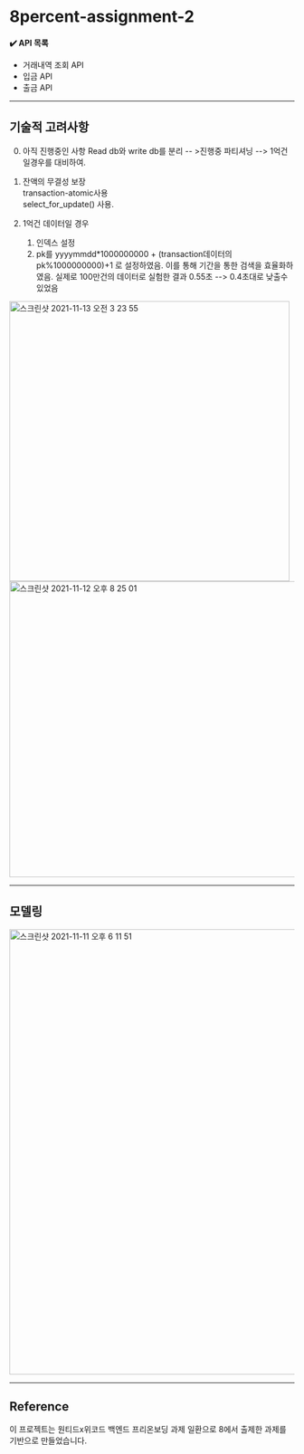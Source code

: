 # 8percent-assignment-2



**✔️ API 목록**

- 거래내역 조회 API
- 입금 API
- 출금 API


---
## 기술적 고려사항
0. 아직 진행중인 사항
Read db와 write db를 분리 -- >진행중
파티셔닝 --> 1억건일경우를 대비하여.

1. 잔액의 무결성 보장  
    transaction-atomic사용  
   select_for_update() 사용.
    
    
    
2. 1억건 데이터일 경우  
    1) 인덱스 설정
    2) pk를 yyyymmdd*1000000000 + (transaction데이터의 pk%1000000000)+1 로 설정하였음.
이를 통해 기간을 통한 검색을 효율화하였음.
실제로 100만건의 데이터로 실험한 결과 
0.55초 --> 0.4초대로 낮출수 있었음
<img width="495" alt="스크린샷 2021-11-13 오전 3 23 55" src="https://user-images.githubusercontent.com/13060192/141516264-7d50745a-36eb-435a-8553-36a1346fcf10.png">

<img width="523" alt="스크린샷 2021-11-12 오후 8 25 01" src="https://user-images.githubusercontent.com/13060192/141516279-f35ab718-cfba-4bad-865b-8222099e3554.png">



---

## 모델링
<img width="787" alt="스크린샷 2021-11-11 오후 6 11 51" src="https://user-images.githubusercontent.com/70747064/141466644-eb3982f9-3aa9-40dd-9129-e837fbc2e051.png">

---


## Reference
이 프로젝트는 원티드x위코드 백엔드 프리온보딩 과제 일환으로 8에서 출제한 과제를 기반으로 만들었습니다.
